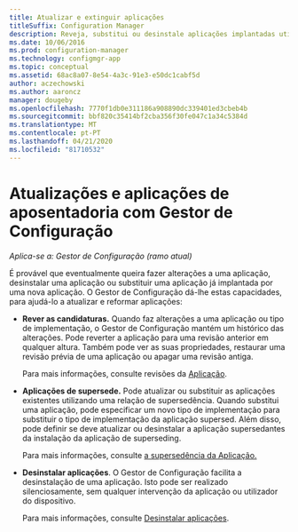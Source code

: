 ```yaml
---
title: Atualizar e extinguir aplicações
titleSuffix: Configuration Manager
description: Reveja, substitui ou desinstale aplicações implantadas utilizando o 'Gestor de Configuração'.
ms.date: 10/06/2016
ms.prod: configuration-manager
ms.technology: configmgr-app
ms.topic: conceptual
ms.assetid: 68ac8a07-8e54-4a3c-91e3-e50dc1cabf5d
author: aczechowski
ms.author: aaroncz
manager: dougeby
ms.openlocfilehash: 7770f1db0e311186a908890dc339401ed3cbeb4b
ms.sourcegitcommit: bbf820c35414bf2cba356f30fe047c1a34c5384d
ms.translationtype: MT
ms.contentlocale: pt-PT
ms.lasthandoff: 04/21/2020
ms.locfileid: "81710532"
---
```

# <a name="update-and-retire-applications-with-configuration-manager"></a>Atualizações e aplicações de aposentadoria com Gestor de Configuração

*Aplica-se a: Gestor de Configuração (ramo atual)*


É provável que eventualmente queira fazer alterações a uma aplicação, desinstalar uma aplicação ou substituir uma aplicação já implantada por uma nova aplicação. O Gestor de Configuração dá-lhe estas capacidades, para ajudá-lo a atualizar e reformar aplicações:  

- **Rever as candidaturas.** Quando faz alterações a uma aplicação ou tipo de implementação, o Gestor de Configuração mantém um histórico das alterações. Pode reverter a aplicação para uma revisão anterior em qualquer altura. Também pode ver as suas propriedades, restaurar uma revisão prévia de uma aplicação ou apagar uma revisão antiga.  

  Para mais informações, consulte revisões da [Aplicação](revise-and-supersede-applications.md#application-revisions).  

- **Aplicações de supersede.** Pode atualizar ou substituir as aplicações existentes utilizando uma relação de supersedência. Quando substitui uma aplicação, pode especificar um novo tipo de implementação para substituir o tipo de implementação da aplicação supersed. Além disso, pode definir se deve atualizar ou desinstalar a aplicação supersedantes da instalação da aplicação de superseding.  

  Para mais informações, consulte [a supersedência da Aplicação.](revise-and-supersede-applications.md#application-supersedence)  

- **Desinstalar aplicações**. O Gestor de Configuração facilita a desinstalação de uma aplicação. Isto pode ser realizado silenciosamente, sem qualquer intervenção da aplicação ou utilizador do dispositivo.  

  Para mais informações, consulte [Desinstalar aplicações](uninstall-applications.md).  
